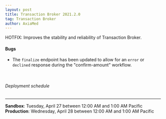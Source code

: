 ```yaml
---
layout: post
title: Transaction Broker 2021.2.0
tag: Transaction Broker
author: AxiaMed
---
```


HOTFIX: Improves the stability and reliability of Transaction Broker. 

#### Bugs
* The `finalize` endpoint has been updated to allow for an `error` or `declined` response during the "confirm-amount" workflow. 

&nbsp;  
###### Deployment schedule
* * *
**Sandbox**: Tuesday, April 27 between 12:00 AM and 1:00 AM Pacific
<br>
**Production**: Wednesday, April 28 between 12:00 AM and 1:00 AM Pacific
